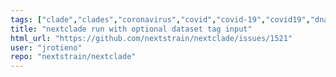 ```yaml
---
tags: ["clade","clades","coronavirus","covid","covid-19","covid19","dna","help-wanted","influenza","ncov","neherlab","next-generation-sequencing","nextstrain","research","rna","sars-cov-2","science","sequences","sequencing","strain","tfeat","virus"]
title: "nextclade run with optional dataset tag input"
html_url: "https://github.com/nextstrain/nextclade/issues/1521"
user: "jrotieno"
repo: "nextstrain/nextclade"
---
```


